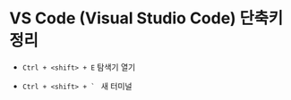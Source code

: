 # VS Code (Visual Studio Code) 단축키 정리



* ```Ctrl + <shift> + E```	탐색기 열기



* ```Ctrl + <shift> + ` ``` 	새 터미널